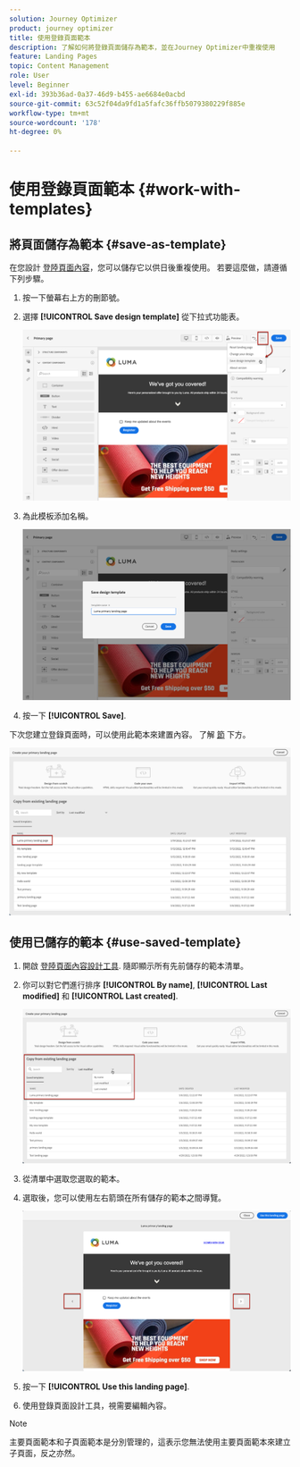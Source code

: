 ```yaml
---
solution: Journey Optimizer
product: journey optimizer
title: 使用登錄頁面範本
description: 了解如何將登錄頁面儲存為範本，並在Journey Optimizer中重複使用
feature: Landing Pages
topic: Content Management
role: User
level: Beginner
exl-id: 393b36ad-0a37-46d9-b455-ae6684e0acbd
source-git-commit: 63c52f04da9fd1a5fafc36ffb5079380229f885e
workflow-type: tm+mt
source-wordcount: '178'
ht-degree: 0%

---
```


# 使用登錄頁面範本 {#work-with-templates}

## 將頁面儲存為範本 {#save-as-template}

在您設計 [登陸頁面內容](lp-content.md)，您可以儲存它以供日後重複使用。 若要這麼做，請遵循下列步驟。

1. 按一下螢幕右上方的刪節號。

1. 選擇 **[!UICONTROL Save design template]** 從下拉式功能表。

   ![](assets/lp_designer-save-template.png)

1. 為此模板添加名稱。

   ![](assets/lp_designer-template-name.png)

1. 按一下 **[!UICONTROL Save]**.

下次您建立登錄頁面時，可以使用此範本來建置內容。 了解 [節](#use-saved-template) 下方。

![](assets/lp_designer-saved-template.png)

## 使用已儲存的範本 {#use-saved-template}

1. 開啟 [登陸頁面內容設計工具](design-lp.md). 隨即顯示所有先前儲存的範本清單。

1. 你可以對它們進行排序 **[!UICONTROL By name]**, **[!UICONTROL Last modified]** 和 **[!UICONTROL Last created]**.

   ![](assets/lp_designer-saved-templates.png)

1. 從清單中選取您選取的範本。

1. 選取後，您可以使用左右箭頭在所有儲存的範本之間導覽。

   ![](assets/lp_designer-saved-templates-navigate.png)

1. 按一下 **[!UICONTROL Use this landing page]**.

1. 使用登錄頁面設計工具，視需要編輯內容。

>[!NOTE]
>
>主要頁面範本和子頁面範本是分別管理的，這表示您無法使用主要頁面範本來建立子頁面，反之亦然。
